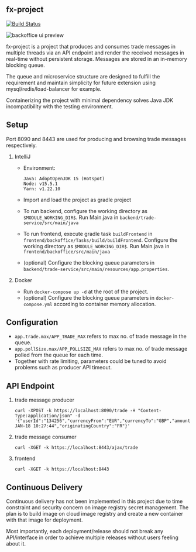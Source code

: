 ## fx-project

[![Build Status](https://github.com/ericccw/fx-project/workflows/build/badge.svg)](https://github.com/ericccw/fx-project/actions)

![backoffice ui preview](https://github.com/ericccw/fx-project/blob/master/frontend/backoffice-ui/preview.png?raw=true)

fx-project is a project that produces and consumes trade messages in multiple threads via an API endpoint and render the received messages in real-time without persistent storage. Messages are stored in an in-memory blocking queue.

The queue and microservice structure are designed to fulfill the requirement and maintain simplicity for future extension using mysql/redis/load-balancer for example.

Containerizing the project with minimal dependency solves Java JDK incompatibility with the testing environment.

## Setup

Port 8090 and 8443 are used for producing and browsing trade messages respectively.

1. IntelliJ

    * Environment:
       ```
       Java: AdoptOpenJDK 15 (Hotspot)
       Node: v15.5.1
       Yarn: v1.22.10
       ```

    * Import and load the project as gradle project
    * To run backend, configure the working directory as `$MODULE_WORKING_DIR$`. Run Main.java in `backend/trade-service/src/main/java`
    * To run frontend, execute gradle task `buildFrontend` in `frontend/backoffice/Tasks/build/buildFrontend`. Configure the working directory as `$MODULE_WORKING_DIR$`. Run Main.java in `frontend/backoffice/src/main/java`
    * (optional) Configure the blocking queue parameters in `backend/trade-service/src/main/resources/app.properties`.

2. Docker
    * Run `docker-compose up -d` at the root of the project.
    * (optional) Configure the blocking queue parameters in `docker-compose.yml` according to container memory allocation.
   
## Configuration

  * `app.trade.max/APP_TRADE_MAX` refers to max no. of trade message in the queue.
  * `app.pollSize.max/APP_POLLSIZE_MAX` refers to max no. of trade message polled from the queue for each time.
  * Together with rate limiting, parameters could be tuned to avoid problems such as producer API timeout.
   
## API Endpoint

1. trade message producer
   ```
   curl -XPOST -k https://localhost:8090/trade -H "Content-Type:application/json" -d '{"userId":"134256","currencyFrom":"EUR","currencyTo":"GBP","amountSell":1000,"amountBuy":747.1,"rate":0.7471,"timePlaced":"24-JAN-18 10:27:44","originatingCountry":"FR"}'
   ```
2. trade message consumer
   ```
   curl -XGET -k https://localhost:8443/ajax/trade
   ```
3. frontend
   ```
   curl -XGET -k https://localhost:8443
   ```

## Continuous Delivery

Continuous delivery has not been implemented in this project due to time constraint and security concern on image registry secret management. The plan is to build image on cloud image registry and create a new container with that image for deployment.  

Most importantly, each deployment/release should not break any API/interface in order to achieve multiple releases without users feeling about it.
